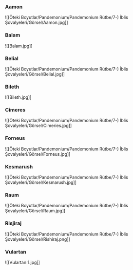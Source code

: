 ### Aamon
![[Öteki Boyutlar/Pandemonium/Pandemonium Rütbe/7-) İblis Şovalyeleri/Görsel/Aamon.jpg]]
###  Balam
![[Balam.jpg]]
### Belial
![[Öteki Boyutlar/Pandemonium/Pandemonium Rütbe/7-) İblis Şovalyeleri/Görsel/Belial.jpg]]
### Bileth
![[Bileth.jpg]]
### Cimeres
![[Öteki Boyutlar/Pandemonium/Pandemonium Rütbe/7-) İblis Şovalyeleri/Görsel/Cimeries.jpg]]
### Forneus
![[Öteki Boyutlar/Pandemonium/Pandemonium Rütbe/7-) İblis Şovalyeleri/Görsel/Forneus.jpg]]
### Kesmarush
![[Öteki Boyutlar/Pandemonium/Pandemonium Rütbe/7-) İblis Şovalyeleri/Görsel/Kesmarush.jpg]]
### Raum
![[Öteki Boyutlar/Pandemonium/Pandemonium Rütbe/7-) İblis Şovalyeleri/Görsel/Raum.jpg]]
### Risjiraj
![[Öteki Boyutlar/Pandemonium/Pandemonium Rütbe/7-) İblis Şovalyeleri/Görsel/Rishiraj.png]]
### Vulartan
![[Vulartan 1.jpg]]
